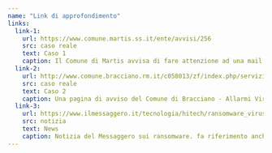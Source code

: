 ```yaml
---
name: "Link di approfondimento"
links:
  link-1:
    url: https://www.comune.martis.ss.it/ente/avvisi/256 
    src: caso reale
    text: Caso 1
    caption: Il Comune di Martis avvisa di fare attenzione ad una mail di phishing contenente un ransomware.
  link-2:
    url: http://www.comune.bracciano.rm.it/c058013/zf/index.php/servizi-aggiuntivi/index/index/idtesto/20120
    src: caso reale
    text: Caso 2
    caption: Una pagina di avviso del Comune di Bracciano - Allarmi Virus che mette in guardia gli utenti da infezioni (tra cui WannaCry) tramite email.
  link-3:
    url: https://www.ilmessaggero.it/tecnologia/hitech/ransomware_virus_prendono_ostaggio_file-1624789.html
    src: notizia
    text: News
    caption: Notizia del Messaggero sui ransomware. fa riferimento anche all'infezione che ha contratto il comune di Alessandria.
---
```


